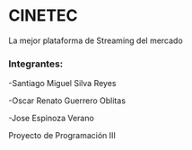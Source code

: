 # CINETEC
La mejor plataforma de Streaming del mercado
### Integrantes:
-Santiago Miguel Silva Reyes

-Oscar Renato Guerrero Oblitas

-Jose Espinoza Verano



Proyecto de Programación III

